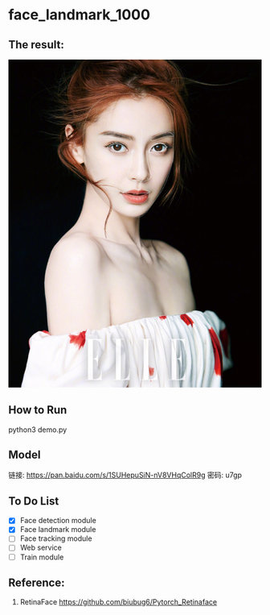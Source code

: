 # face_landmark_1000

## The result:

![result](./data/result.jpg)

## How to Run

python3 demo.py

## Model

链接: https://pan.baidu.com/s/1SUHepuSiN-nV8VHqColR9g  密码: u7gp

## To Do List

- [x] Face detection module
- [x] Face landmark module
- [ ] Face tracking module
- [ ] Web service
- [ ] Train module

## Reference:

1. RetinaFace https://github.com/biubug6/Pytorch_Retinaface



